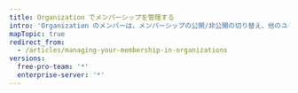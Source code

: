 ```yaml
---
title: Organization でメンバーシップを管理する
intro: 'Organization のメンバーは、メンバーシップの公開/非公開の切り替え、他のユーザのロールの閲覧、Organization からの自身の削除を行うことができます。'
mapTopic: true
redirect_from:
  - /articles/managing-your-membership-in-organizations
versions:
  free-pro-team: '*'
  enterprise-server: '*'
---
```


